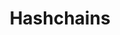 ---
id: hashchains
title: Hashchains
hide_title: false
hide_table_of_contents: false
sidebar_label: Hashchains
sidebar_position: 5
pagination_label: Hashchains
custom_edit_url: https://github.com/theqrl/documentation/edit/main/docs/
description: Using Hashchains for The QRL enQlave system
keywords:
  - docs
  - enQlave
  - hashchains
image: /assets/img/icons/yellow.png

---